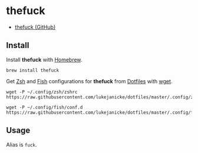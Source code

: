 # thefuck

- [thefuck (GitHub)](https://github.com/nvbn/thefuck?tab=readme-ov-file)

## Install

Install **thefuck** with [Homebrew](Homebrew.md).

```shell
brew install thefuck
```

Get [Zsh](Zsh.md) and [Fish](Fish.md) configurations for **thefuck** from [Dotfiles](Dotfiles.md) with [wget](wget.md).

```shell
wget -P ~/.config/zsh/zshrc https://raw.githubusercontent.com/lukejanicke/dotfiles/master/.config/zsh/zshrc/thefuck.zsh
```

```shell
wget -P ~/.config/fish/conf.d https://raw.githubusercontent.com/lukejanicke/dotfiles/master/.config/fish/conf.d/thefuck.fish
```

## Usage

Alias is `fuck`.